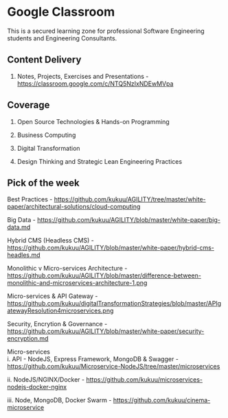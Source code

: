 # Google Classroom

This is a secured learning zone  for professional Software Engineering students and Engineering Consultants.

## Content Delivery

1. Notes, Projects, Exercises and Presentations  - https://classroom.google.com/c/NTQ5NzIxNDEwMVpa 

## Coverage 

1. Open Source Technologies & Hands-on Programming 

2. Business Computing

3. Digital Transformation

4. Design Thinking and Strategic Lean Engineering Practices

## Pick of the week

Best Practices - https://github.com/kukuu/AGILITY/tree/master/white-paper/architectural-solutions/cloud-computing 

Big Data - https://github.com/kukuu/AGILITY/blob/master/white-paper/big-data.md

Hybrid CMS (Headless CMS) - https://github.com/kukuu/AGILITY/blob/master/white-paper/hybrid-cms-headles.md

Monolithic v Micro-services Architecture - https://github.com/kukuu/AGILITY/blob/master/difference-between-monolithic-and-microservices-architecture-1.png 

Micro-services & API Gateway - https://github.com/kukuu/digitalTransformationStrategies/blob/master/APIgatewayResolution4microservices.png

Security, Encrytion & Governance - https://github.com/kukuu/AGILITY/blob/master/white-paper/security-encryption.md

Micro-services  
i. API - NodeJS, Express Framework, MongoDB & Swagger - https://github.com/kukuu/Microservice-NodeJS/tree/master/microservices

ii. NodeJS/NGINX/Docker  - https://github.com/kukuu/microservices-nodejs-docker-nginx 

iii. Node, MongoDB, Docker Swarm - https://github.com/kukuu/cinema-microservice
